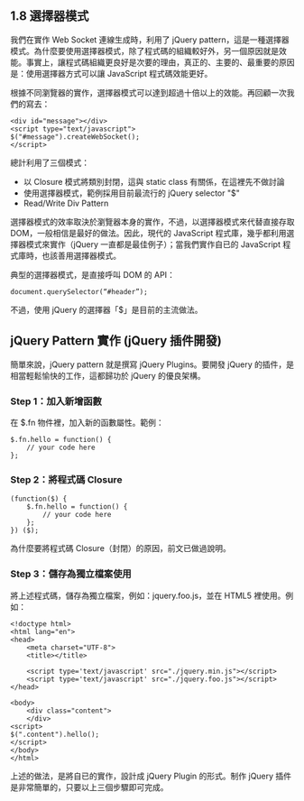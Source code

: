 ## 1.8 選擇器模式

我們在實作 Web Socket 連線生成時，利用了 jQuery pattern，這是一種選擇器模式。為什麼要使用選擇器模式，除了程式碼的組織較好外，另一個原因就是效能。事實上，讓程式碼組織更良好是次要的理由，真正的、主要的、最重要的原因是：使用選擇器方式可以讓 JavaScript 程式碼效能更好。

根據不同瀏覽器的實作，選擇器模式可以達到超過十倍以上的效能。再回顧一次我們的寫去：

~~~~~~~~
<div id="message"></div>
<script type="text/javascript">  
$("#message").createWebSocket();
</script>
~~~~~~~~

總計利用了三個模式：

- 以 Closure 模式將類別封閉，這與 static class 有關係，在這裡先不做討論
- 使用選擇器模式，範例採用目前最流行的 jQuery selector "$"
- Read/Write Div Pattern

選擇器模式的效率取決於瀏覽器本身的實作，不過，以選擇器模式來代替直接存取 DOM，一般相信是最好的做法。因此，現代的 JavaScript 程式庫，幾乎都利用選擇器模式來實作（jQuery 一直都是最佳例子）；當我們實作自已的 JavaScript 程式庫時，也該善用選擇器模式。

典型的選擇器模式，是直接呼叫 DOM 的 API：

~~~~~~~~
document.querySelector(“#header”);
~~~~~~~~

不過，使用 jQuery 的選擇器「$」是目前的主流做法。

## jQuery Pattern 實作 (jQuery 插件開發)

簡單來說，jQuery pattern 就是撰寫 jQuery Plugins。要開發 jQuery 的插件，是相當輕鬆愉快的工作，這都歸功於 jQuery 的優良架構。

### Step 1：加入新增函數

在 $.fn 物件裡，加入新的函數屬性。範例：

~~~~~~~~
$.fn.hello = function() {
	// your code here
};
~~~~~~~~

### Step 2：將程式碼 Closure

~~~~~~~~
(function($) {
	$.fn.hello = function() {
		// your code here
	};
}) ($);
~~~~~~~~

為什麼要將程式碼 Closure（封閉）的原因，前文已做過說明。

### Step 3：儲存為獨立檔案使用

將上述程式碼，儲存為獨立檔案，例如：jquery.foo.js，並在 HTML5 裡使用。例如：

~~~~~~~~
<!doctype html>
<html lang="en">
<head>
    <meta charset="UTF-8">
    <title></title>

    <script type='text/javascript' src="./jquery.min.js"></script>
    <script type='text/javascript' src="./jquery.foo.js"></script>
</head>

<body>
	<div class="content">
	</div>
<script>
$(".content").hello();
</script>
</body>
</html>
~~~~~~~~

上述的做法，是將自已的實作，設計成 jQuery Plugin 的形式。制作 jQuery 插件是非常簡單的，只要以上三個步驟即可完成。